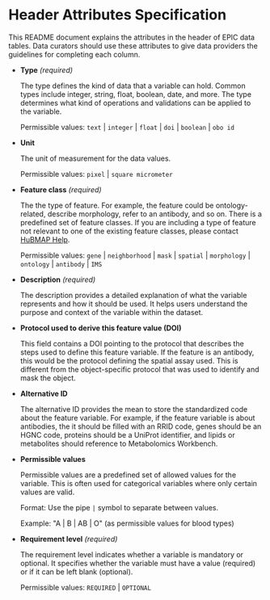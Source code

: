 # Header Attributes Specification

This README document explains the attributes in the header of EPIC data tables. Data curators should use these attributes to give data providers the guidelines for completing each column.

* **Type** _(required)_

  The type defines the kind of data that a variable can hold. Common types include integer, string, float, boolean, date, and more. The type determines what kind of operations and validations can be applied to the variable.

  Permissible values: `text` | `integer` | `float` | `doi` | `boolean` | `obo id`

* **Unit**

  The unit of measurement for the data values.

  Permissible values: `pixel` | `square micrometer`

* **Feature class** _(required)_

  The the type of feature. For example, the feature could be ontology-related, describe morphology, refer to an antibody, and so on. There is a predefined set of feature classes. If you are including a type of feature not relevant to one of the existing feature classes, please contact [HuBMAP Help](mailto:help@hubmapconsortium.org).

  Permissible values: `gene` | `neighborhood` | `mask` | `spatial` | `morphology` | `ontology` | `antibody` | `IMS`

* **Description** _(required)_

  The description provides a detailed explanation of what the variable represents and how it should be used. It helps users understand the purpose and context of the variable within the dataset.

* **Protocol used to derive this feature value (DOI)**

  This field contains a DOI pointing to the protocol that describes the steps used to define this feature variable. If the feature is an antibody, this would be the protocol defining the spatial assay used. This is different from the object-specific protocol that was used to identify and mask the object.

* **Alternative ID**

  The alternative ID provides the mean to store the standardized code about the feature variable. For example, if the feature variable is about antibodies, the it should be filled with an RRID code, genes should be an HGNC code, proteins should be a UniProt identifier, and lipids or metabolites should reference to Metabolomics Workbench.
  
* **Permissible values**

  Permissible values are a predefined set of allowed values for the variable. This is often used for categorical variables where only certain values are valid.

  Format: Use the pipe `|` symbol to separate between values.
  
  Example: "A | B | AB | O" (as permissible values for blood types)
  
* **Requirement level** _(required)_

  The requirement level indicates whether a variable is mandatory or optional. It specifies whether the variable must have a value (required) or if it can be left blank (optional).

  Permissible values: `REQUIRED` | `OPTIONAL`
  

